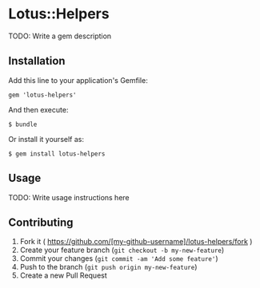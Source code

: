 # Lotus::Helpers

TODO: Write a gem description

## Installation

Add this line to your application's Gemfile:

    gem 'lotus-helpers'

And then execute:

    $ bundle

Or install it yourself as:

    $ gem install lotus-helpers

## Usage

TODO: Write usage instructions here

## Contributing

1. Fork it ( https://github.com/[my-github-username]/lotus-helpers/fork )
2. Create your feature branch (`git checkout -b my-new-feature`)
3. Commit your changes (`git commit -am 'Add some feature'`)
4. Push to the branch (`git push origin my-new-feature`)
5. Create a new Pull Request
